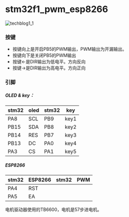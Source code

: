 # stm32f1_pwm_esp8266
![techblog1_1](\images\techblog1_1.gif)

### 按键

* 按键向上是开启PB5的PWM输出，PWM输出为开漏输出。
* 按键向下是关闭PB5的PWM输出
* 按键←是DIR输出为低电平。方向反向
* 按键→是DIR输出为高电平。方向正向
### 引脚
##### OLED & key：
stm32|oled|stm32|key
-|-|-|-
PA8|SCL|PB9|key1
PB15|SDA|PB8|key2
PB14|RES|PB7|key3
PB13|DC|PA0|key4
PA3|CS|PA1|key5

##### ESP8266
stm32|ESP8266|stm32|PWM
-|-|-|-
PA4|RST|
PA5|EA|

电机驱动器使用的TB6600，电机是57步进电机。
